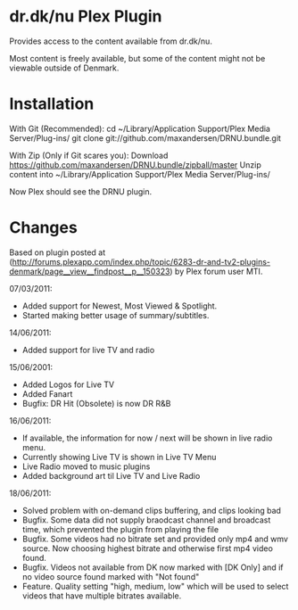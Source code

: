 dr.dk/nu Plex Plugin
====================

Provides access to the content available from dr.dk/nu.

Most content is freely available, but some of the content might not be
viewable outside of Denmark.

Installation
============

With Git (Recommended):
cd ~/Library/Application Support/Plex Media Server/Plug-ins/
git clone git://github.com/maxandersen/DRNU.bundle.git

With Zip (Only if Git scares you): 
Download https://github.com/maxandersen/DRNU.bundle/zipball/master
Unzip content into ~/Library/Application Support/Plex Media Server/Plug-ins/

Now Plex should see the DRNU plugin.

Changes
=======
Based on plugin posted at
(http://forums.plexapp.com/index.php/topic/6283-dr-and-tv2-plugins-denmark/page__view__findpost__p__150323)
by Plex forum user MTI.

07/03/2011: 
   + Added support for Newest, Most Viewed & Spotlight.
   + Started making better usage of summary/subtitles.

14/06/2011:
   + Added support for live TV and radio
		
15/06/2001:
   + Added Logos for Live TV
   + Added Fanart
   + Bugfix: DR Hit (Obsolete) is now DR R&B
		
16/06/2011:
   + If available, the information for now / next will be shown in live radio menu. 
   + Currently showing Live TV is shown in Live TV Menu 
   + Live Radio moved to music plugins
   + Added background art til Live TV and Live Radio
	
18/06/2011:
   + Solved problem with on-demand clips buffering, and clips looking bad
   + Bugfix. Some data did not supply braodcast channel and broadcast time, which prevented the plugin from playing the file
   + Bugfix. Some videos had no bitrate set and provided only mp4 and wmv source. Now choosing highest bitrate and otherwise first mp4 video found.
   + Bugfix. Videos not available from DK now marked with [DK Only] and if no video source found marked with "Not found"
   + Feature. Quality setting "high, medium, low" which will be used to select videos that have multiple bitrates available.
 
